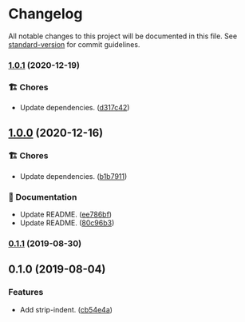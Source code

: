 # Changelog

All notable changes to this project will be documented in this file. See [standard-version](https://github.com/conventional-changelog/standard-version) for commit guidelines.

### [1.0.1](https://github.com/darkobits/strip-indent/compare/v1.0.0...v1.0.1) (2020-12-19)


### 🏗 Chores

* Update dependencies. ([d317c42](https://github.com/darkobits/strip-indent/commit/d317c425703dafab00a118026125711629a3f28b))

## [1.0.0](https://github.com/darkobits/strip-indent/compare/v0.1.1...v1.0.0) (2020-12-16)


### 🏗 Chores

* Update dependencies. ([b1b7911](https://github.com/darkobits/strip-indent/commit/b1b7911414cd9a998a6e3dfd8158ae4b3b8276b9))


### 📖 Documentation

* Update README. ([ee786bf](https://github.com/darkobits/strip-indent/commit/ee786bfa2cf6ba80b545f7703fc2d3c3c03ef497))
* Update README. ([80c96b3](https://github.com/darkobits/strip-indent/commit/80c96b3febb95500caed3937f8fee016c64587fb))

### [0.1.1](https://github.com/darkobits/strip-indent/compare/v0.1.0...v0.1.1) (2019-08-30)

## 0.1.0 (2019-08-04)


### Features

* Add strip-indent. ([cb54e4a](https://github.com/darkobits/strip-indent/commit/cb54e4a))
